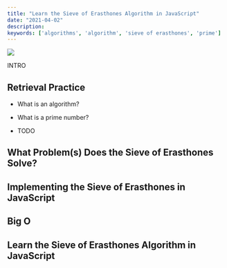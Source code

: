```yaml
---
title: "Learn the Sieve of Erasthones Algorithm in JavaScript"
date: "2021-04-02"
description: 
keywords: ['algorithms', 'algorithm', 'sieve of erasthones', 'prime']
---
```



![](TODO)


INTRO 


## Retrieval Practice

* What is an algorithm? 

* What is a prime number? 

* TODO 


## What Problem(s) Does the Sieve of Erasthones Solve? 



## Implementing the Sieve of Erasthones in JavaScript 




## Big O



## Learn the Sieve of Erasthones Algorithm in JavaScript


